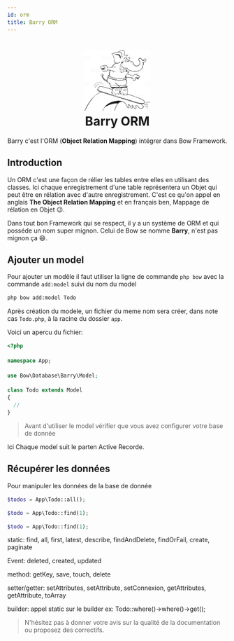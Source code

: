 ```yaml
---
id: orm
title: Barry ORM
---
```


<h1 align="center">
    <img src="https://raw.githubusercontent.com/bowphp/arts/master/barry.jpg" width="150px">
    <br>Barry ORM
</h1>

<p align="center">Barry c'est l'ORM (<strong>Object Relation Mapping</strong>) intégrer dans Bow Framework.</p>

## Introduction

Un ORM c'est une façon de rélier les tables entre elles en utilisant des classes. Ici chaque enregistrement d'une table représentera un Objet qui peut être en rélation avec d'autre enregistrement. C'est ce qu'on appel en anglais **The Object Relation Mapping** et en français ben, Mappage de rélation en Objet :wink:.

Dans tout bon Framework qui se respect, il y a un système de ORM et qui posséde un nom super mignon. Celui de Bow se nomme **Barry**, n'est pas mignon ça :smile:.

## Ajouter un model

Pour ajouter un modêle il faut utiliser la ligne de commande `php bow` avec la commande `add:model` suivi du nom du model

```bash
php bow add:model Todo
```

Après création du modele, un fichier du meme nom sera créer, dans note cas `Todo.php`, à la racine du dossier `app`.

Voici un apercu du fichier:

```php
<?php

namespace App;

use Bow\Database\Barry\Model;

class Todo extends Model
{
  //
}
```

> Avant d'utiliser le model vérifier que vous avez configurer votre base de donnée

Ici Chaque model suit le parten Active Recorde.

## Récupérer les données

Pour manipuler les données de la base de donnée

```php
$todos = App\Todo::all();
```

```php
$todo = App\Todo::find(1);
```

```php
$todo = App\Todo::find(1);
```

static:
find, all, first, latest, describe, findAndDelete, findOrFail, create, paginate

Event:
deleted, created, updated

method:
getKey, save, touch, delete

setter/getter:
setAttributes, setAttribute, setConnexion, getAttributes, getAttribute, toArray

builder:
appel static sur le builder
ex: Todo::where()->where()->get();
> N'hésitez pas à donner votre avis sur la qualité de la documentation ou proposez des correctifs.